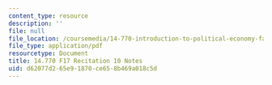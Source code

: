 ```yaml
---
content_type: resource
description: ''
file: null
file_location: /coursemedia/14-770-introduction-to-political-economy-fall-2017/d62077d265e91870ce658b469a018c5d_MIT14_770F17_rec10.pdf
file_type: application/pdf
resourcetype: Document
title: 14.770 F17 Recitation 10 Notes
uid: d62077d2-65e9-1870-ce65-8b469a018c5d
---
```


